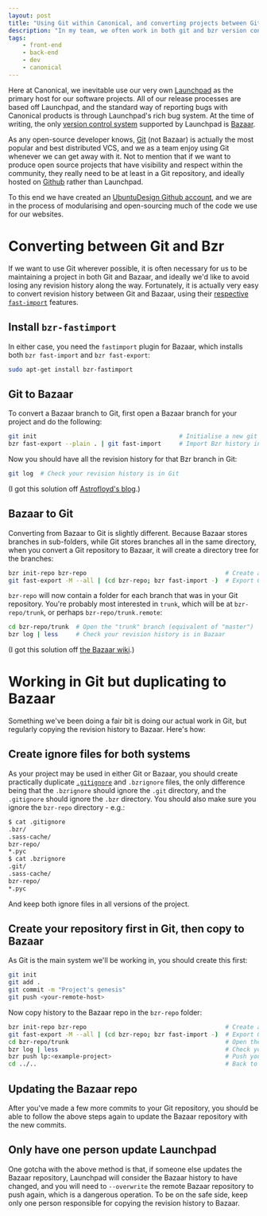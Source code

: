 ```yaml
---
layout: post
title: "Using Git within Canonical, and converting projects between Git and Bazaar"
description: "In my team, we often work in both git and bzr version control systems. This is a little guide about managing both together."
tags:
    - front-end
    - back-end
    - dev
    - canonical
---
```


Here at Canonical, we inevitable use our very own [Launchpad](https://launchpad.net) as the primary host for our software projects. All of our release processes are based off Launchpad, and the standard way of reporting bugs with Canonical products is through Launchpad's rich bug system. At the time of writing, the only [version control system](http://en.wikipedia.org/wiki/Revision_control) supported by Launchpad is [Bazaar](http://en.wikipedia.org/wiki/GNU_Bazaar).

As any open-source developer knows, [Git](http://git-scm.com/) (not Bazaar) is actually the most popular and best distributed VCS, and we as a team enjoy using Git whenever we can get away with it. Not to mention that if we want to produce open source projects that have visibility and respect within the community, they really need to be at least in a Git repository, and ideally hosted on [Github](https://github.com/) rather than Launchpad.

To this end we have created an [UbuntuDesign Github account](https://github.com/ubuntudesign), and we are in the process of modularising and open-sourcing much of the code we use for our websites.

Converting between Git and Bzr
===

If we want to use Git wherever possible, it is often necessary for us to be maintaining a project in both Git and Bazaar, and ideally we'd like to avoid losing any revision history along the way. Fortunately, it is actually very easy to convert revision history between Git and Bazaar, using their [respective](http://wiki.bazaar.canonical.com/BzrFastImport) [`fast-import`](https://www.kernel.org/pub/software/scm/git/docs/git-fast-import.html) features.

Install `bzr-fastimport`
---

In either case, you need the `fastimport` plugin for Bazaar, which installs both `bzr fast-import` and `bzr fast-export`:

``` bash
sudo apt-get install bzr-fastimport
```

Git to Bazaar
---

To convert a Bazaar branch to Git, first open a Bazaar branch for your project and do the following:

``` bash
git init                                        # Initialise a new git repo
bzr fast-export --plain . | git fast-import     # Import Bzr history into Git
```

Now you should have all the revision history for that Bzr branch in Git:

``` bash
git log  # Check your revision history is in Git
```

(I got this solution off [Astrofloyd's blog](http://astrofloyd.wordpress.com/2012/09/06/convert-bzr-to-git/).)

Bazaar to Git
---

Converting from Bazaar to Git is slightly different. Because Bazaar stores branches in sub-folders, while Git stores branches all in the same directory, when you convert a Git repository to Bazaar, it will create a directory tree for the branches:

``` bash
bzr init-repo bzr-repo                                       # Create a new Bazaar repository tree
git fast-export -M --all | (cd bzr-repo; bzr fast-import -)  # Export Git history into Bazaar
```

`bzr-repo` will now contain a folder for each branch that was in your Git repository. You're probably most interested in `trunk`, which will be at `bzr-repo/trunk`, or perhaps `bzr-repo/trunk.remote`:

``` bash
cd bzr-repo/trunk  # Open the "trunk" branch (equivalent of "master")
bzr log | less     # Check your revision history is in Bazaar
```

(I got this solution off [the Bazaar wiki](http://wiki.bazaar.canonical.com/Scenarios/ConvertFromGit).)

Working in Git but duplicating to Bazaar
===

Something we've been doing a fair bit is doing our actual work in Git, but regularly copying the revision history to Bazaar. Here's how:

Create ignore files for both systems
---

As your project may be used in either Git or Bazaar, you should create practically duplicate [`.gitignore`](https://help.github.com/articles/ignoring-files) and `.bzrignore` files, the only difference being that the `.bzrignore` should ignore the `.git` directory, and the `.gitignore` should ignore the `.bzr` directory. You should also make sure you ignore the `bzr-repo` directory - e.g.:

``` bash
$ cat .gitignore
.bzr/
.sass-cache/
bzr-repo/
*.pyc
$ cat .bzrignore
.git/
.sass-cache/
bzr-repo/
*.pyc
```

And keep both ignore files in all versions of the project.

Create your repository first in Git, then copy to Bazaar
---

As Git is the main system we'll be working in, you should create this first:

``` bash
git init
git add .
git commit -m "Project's genesis"
git push <your-remote-host>
```

Now copy history to the Bazaar repo in the `bzr-repo` folder:

``` bash
bzr init-repo bzr-repo                                       # Create a new Bazaar repository tree
git fast-export -M --all | (cd bzr-repo; bzr fast-import -)  # Export Git history into Bazaar
cd bzr-repo/trunk                                            # Open the "trunk" branch (equivalent of "master")
bzr log | less                                               # Check your revision history is in Bazaar
bzr push lp:<example-project>                                # Push your Bazaar history to Launchpad
cd ../..                                                     # Back to the original project folder
```

Updating the Bazaar repo
---

After you've made a few more commits to your Git repository, you should be able to follow the above steps again to update the Bazaar repository with the new commits.

Only have one person update Launchpad
---

One gotcha with the above method is that, if someone else updates the Bazaar repository, Launchpad will consider the Bazaar history to have changed, and you will need to `--overwrite` the remote Bazaar repository to push again, which is a dangerous operation. To be on the safe side, keep only one person responsible for copying the revision history to Bazaar.
